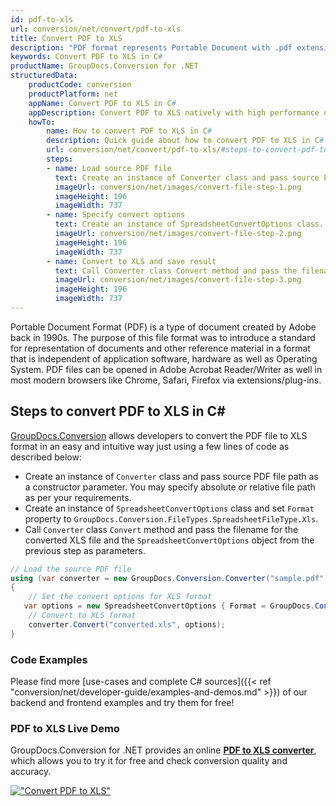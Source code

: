 ```yaml
---
id: pdf-to-xls
url: conversion/net/convert/pdf-to-xls
title: Convert PDF to XLS
description: "PDF format represents Portable Document with .pdf extension. Learn how to convert PDF to XLS file programmatically in C# language using GroupDocs.Conversion for .NET library."
keywords: Convert PDF to XLS in C#
productName: GroupDocs.Conversion for .NET
structuredData:
    productCode: conversion
    productPlatform: net
    appName: Convert PDF to XLS in C#
    appDescription: Convert PDF to XLS natively with high performance using C# language and server side GroupDocs.Conversion for .NET APIs, without the use of any software like Microsoft or Open Office.
    howTo:
        name: How to convert PDF to XLS in C# 
        description: Quick guide about how to convert PDF to XLS in C# with high performance and accuracy.
        url: conversion/net/convert/pdf-to-xls/#steps-to-convert-pdf-to-xls-in-c
        steps:
        - name: Load source PDF file 
          text: Create an instance of Converter class and pass source PDF file path as a constructor parameter. You may specify absolute or relative file path as per your requirements. 
          imageUrl: conversion/net/images/convert-file-step-1.png
          imageHeight: 196
          imageWidth: 737
        - name: Specify convert options 
          text: Create an instance of SpreadsheetConvertOptions class.
          imageUrl: conversion/net/images/convert-file-step-2.png
          imageHeight: 196
          imageWidth: 737
        - name: Convert to XLS and save result 
          text: Call Converter class Convert method and pass the filename for the converted HTML file and the SpreadsheetConvertOptions object from the previous step as parameters.
          imageUrl: conversion/net/images/convert-file-step-3.png
          imageHeight: 196
          imageWidth: 737
---
```


Portable Document Format (PDF) is a type of document created by Adobe back in 1990s. The purpose of this file format was to introduce a standard for representation of documents and other reference material in a format that is independent of application software, hardware as well as Operating System. PDF files can be opened in Adobe Acrobat Reader/Writer as well in most modern browsers like Chrome, Safari, Firefox via extensions/plug-ins.

## Steps to convert PDF to XLS in C#

[GroupDocs.Conversion](https://products.groupdocs.com/conversion/net) allows developers to convert the PDF file to XLS format in an easy and intuitive way just using a few lines of code as described below:

* Create an instance of `Converter` class and pass source PDF file path as a constructor parameter. You may specify absolute or relative file path as per your requirements. 
* Create an instance of `SpreadsheetConvertOptions` class and set `Format` property to `GroupDocs.Conversion.FileTypes.SpreadsheetFileType.Xls`.
* Call `Converter` class `Convert` method and pass the filename for the converted XLS file and the `SpreadsheetConvertOptions` object from the previous step as parameters.

```csharp
// Load the source PDF file
using (var converter = new GroupDocs.Conversion.Converter("sample.pdf"))
{
    // Set the convert options for XLS format
   var options = new SpreadsheetConvertOptions { Format = GroupDocs.Conversion.FileTypes.SpreadsheetFileType.Xls };
    // Convert to XLS format
    converter.Convert("converted.xls", options);
}
```

### Code Examples

Please find more [use-cases and complete C# sources]({{< ref "conversion/net/developer-guide/examples-and-demos.md" >}}) of our backend and frontend examples and try them for free!

### PDF to XLS Live Demo

GroupDocs.Conversion for .NET provides an online [**PDF to XLS converter**](https://products.groupdocs.app/conversion/pdf-to-xls), which allows you to try it for free and check conversion quality and accuracy.

[!["Convert PDF to XLS"](conversion/net/images/convert-to-xls/convert-pdf-to-xls.png)](https://products.groupdocs.app/conversion/pdf-to-xls)